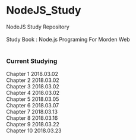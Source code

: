 # NodeJS_Study
NodeJS Study Repository
</br></br>
Study Book : Node.js Programing For Morden Web
</br></br>
<h3>Current Studying</h3>
Chapter 1 2018.03.02 </br>
Chapter 2 2018.03.02 </br>
Chapter 3 2018.03.02 </br>
Chapter 4 2018.03.02 </br>
Chapter 5 2018.03.05 </br>
Chapter 6 2018.03.07 </br>
Chapter 7 2018.03.13 </br>
Chapter 8 2018.03.16 </br>
Chapter 9 2018.03.22 </br>
Chapter 10 2018.03.23 </br>
